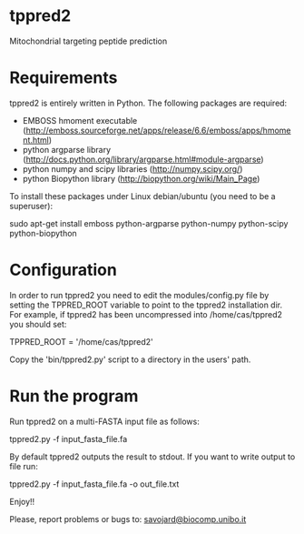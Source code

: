 tppred2
=======

Mitochondrial targeting peptide prediction

Requirements
============

tppred2 is entirely written in Python. The following packages are required:

 - EMBOSS hmoment executable (http://emboss.sourceforge.net/apps/release/6.6/emboss/apps/hmoment.html)
 - python argparse library (http://docs.python.org/library/argparse.html#module-argparse)
 - python numpy and scipy libraries (http://numpy.scipy.org/)
 - python Biopython library (http://biopython.org/wiki/Main_Page)

To install these packages under Linux debian/ubuntu (you need to be a 
superuser):

sudo apt-get install emboss python-argparse python-numpy python-scipy python-biopython

Configuration
=============

In order to run tppred2 you need to edit the modules/config.py file by setting 
the TPPRED_ROOT variable to point to the tppred2 installation dir. For example, 
if tppred2 has been uncompressed into /home/cas/tppred2 you should set:

TPPRED_ROOT = '/home/cas/tppred2'

Copy the 'bin/tppred2.py' script to a directory in the users' path.

Run the program
===============

Run tppred2 on a multi-FASTA input file as follows:

tppred2.py -f input_fasta_file.fa

By default tppred2 outputs the result to stdout. If you want to write output to file run:

tppred2.py -f input_fasta_file.fa -o out_file.txt

Enjoy!!

Please, report problems or bugs to:  savojard@biocomp.unibo.it


 


